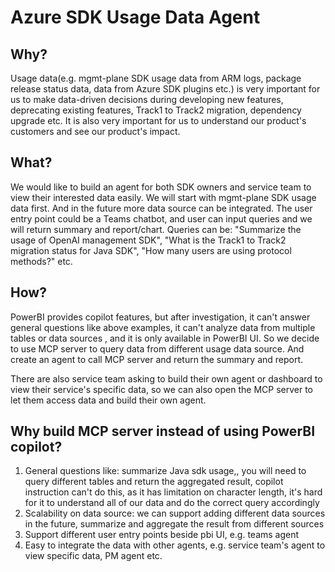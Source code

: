 # Azure SDK Usage Data Agent


## Why?

Usage data(e.g. mgmt-plane SDK usage data from ARM logs, package release status data, data from Azure SDK plugins etc.) is very important for us to make data-driven decisions during developing new features, deprecating existing features, Track1 to Track2 migration, dependency upgrade etc. It is also very important for us to understand our product's customers and see our product's impact.

## What?
We would like to build an agent for both SDK owners and service team to view their interested data easily. We will start with mgmt-plane SDK usage data first. And in the future more data source can be integrated. The user entry point could be a Teams chatbot, and user can input queries and we will return summary and report/chart. Queries can be: "Summarize the usage of OpenAI management SDK", "What is the Track1 to Track2 migration status for Java SDK", "How many users are using protocol methods?" etc.

## How?
PowerBI provides copilot features, but after investigation, it can't answer general questions like above examples, it can't analyze data from multiple tables or data sources , and it is only available in PowerBI UI. So we decide to use MCP server to query data from different usage data source. And create an agent to call MCP server and return the summary and report.

There are also service team asking to build their own agent or dashboard to view their service's specific data, so we can also open the MCP server to let them access data and build their own agent.

## Why build MCP server instead of using PowerBI copilot?

1. General questions like: summarize Java sdk usage,, you will need to query different tables and return the aggregated result, copilot instruction can't do this, as it has limitation on character length, it's hard for it to understand all of our data and do the correct query accordingly
2. Scalability on data source: we can support adding different data sources in the future, summarize and aggregate the result from different sources
3. Support different user entry points beside pbi UI, e.g. teams agent
4. Easy to integrate the data with other agents, e.g. service team's agent to view specific data, PM agent etc.
